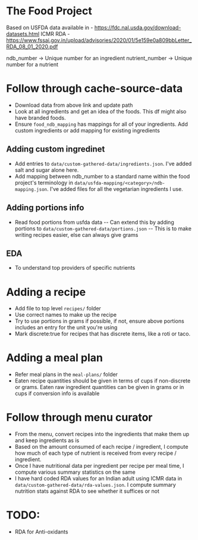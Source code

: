 # The Food Project

Based on USFDA data available in - https://fdc.nal.usda.gov/download-datasets.html
ICMR RDA - https://www.fssai.gov.in/upload/advisories/2020/01/5e159e0a809bbLetter_RDA_08_01_2020.pdf

ndb_number -> Unique number for an ingredient
nutrient_number -> Unique number for a nutrient

# Follow through cache-source-data

- Download data from above link and update path
- Look at all ingredients and get an idea of the foods. This df might also have branded foods.
- Ensure `food_ndb_mapping` has mappings for all of your ingredients. Add custom ingredients or add mapping for existing ingredients

## Adding custom ingredinet

- Add entries to `data/custom-gathered-data/ingredients.json`. I've added salt and sugar alone here.
- Add mapping between ndb_number to a standard name within the food project's terminology in `data/usfda-mapping/<category>/ndb-mapping.json`. I've added files for all the vegetarian ingredients I use.

## Adding portions info

- Read food portions from usfda data
  -- Can extend this by adding portions to `data/custom-gathered-data/portions.json`
  -- This is to make writing recipes easier, else can always give grams

## EDA

- To understand top providers of specific nutrients

# Adding a recipe

- Add file to top level `recipes/` folder
- Use correct names to make up the recipe
- Try to use portions in grams if possible, if not, ensure above portions includes an entry for the unit you're using
- Mark discrete:true for recipes that has discrete items, like a roti or taco.

# Adding a meal plan

- Refer meal plans in the `meal-plans/` folder
- Eaten recipe quantities should be given in terms of cups if non-discrete or grams. Eaten raw ingredient quantities can be given in grams or in cups if conversion info is available

# Follow through menu curator

- From the menu, convert recipes into the ingredients that make them up and keep ingredients as is
- Based on the amount consumed of each recipe / ingredient, I compute how much of each type of nutrient is received from every recipe / ingredient.
- Once I have nutritional data per ingredient per recipe per meal time, I compute various summary statistics on the same
- I have hard coded RDA values for an Indian adult using ICMR data in `data/custom-gathered-data/rda-values.json`. I compute summary nutrition stats against RDA to see whether it suffices or not

# TODO:

- RDA for Anti-oxidants

